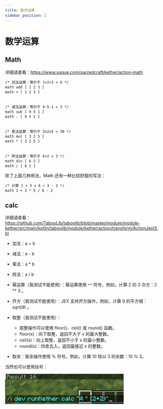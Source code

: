 ```yaml
---
title: 数学运算
sidebar_position: 2
---
```


# 数学运算

## Math

详细请查看：https://www.yuque.com/sacredcraft/kether/action-math

```
/* 加法运算：等价于 1+2+3 = 6 */
math add [ 1 2 3 ]
math + [ 1 2 3 ]


/* 减法运算：等价于 9-5-1 = 3 */
math sub [ 9 5 1 ]
math - [ 9 5 1 ]


/* 乘法运算：等价于 3x2x5 = 30 */
math mul [ 3 2 5 ]
math * [ 3 2 5 ]


/* 除法运算：等价于 6÷2 = 3 */
math div [ 6 2 ]
math / [ 6 2 ]
```
除了上面几种用法，Math 还有一种比较舒服的写法：

```
​/* 计算 1 + 3 x 6 ÷ 3 - 2 */
math 1 + 3 * 5 / 6 - 2
```

## calc

详细请查看：https://github.com/TabooLib/taboolib/blob/master/module/module-kether/src/main/kotlin/taboolib/module/kether/action/transform/ActionJexl3.kt


- 加法：a + b
- 减法：a - b
- 乘法：a * b
- 除法：a / b

- 幂运算（我测试不能使用）：幂运算使用 `**` 符号，例如，计算 2 的 3 次方：2 ** 3 。

- 开方（我测试不能使用）：JEX 支持开方操作，例如，计算 9 的平方根：sqrt(9) 。

- 取整（我测试不能使用）：
    - 取整操作可以使用 floor()、ceil() 或 round() 函数。
    - floor(x)：向下取整，返回不大于 x 的最大整数。
    - ceil(x)：向上取整，返回不小于 x 的最小整数。
    - round(x)：四舍五入，返回最接近 x 的整数。
- 取余：取余操作使用 % 符号。例如，计算 10 除以 3 的余数：10 % 3。

当然也可以使用括号：

![](_images/括号.png)